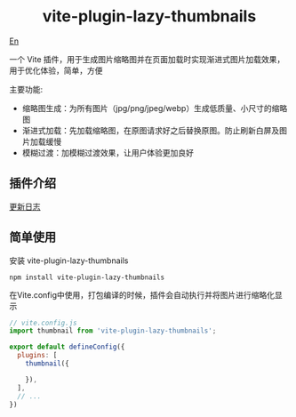 <h1 align="center">vite-plugin-lazy-thumbnails</h1>

[En](./README_en.md) 

一个 Vite 插件，用于生成图片缩略图并在页面加载时实现渐进式图片加载效果，用于优化体验，简单，方便

主要功能:

 - 缩略图生成：为所有图片（jpg/png/jpeg/webp）生成低质量、小尺寸的缩略图
 - 渐进式加载：先加载缩略图，在原图请求好之后替换原图。防止刷新白屏及图片加载缓慢
 - 模糊过渡：加模糊过渡效果，让用户体验更加良好

## 插件介绍

[更新日志](./log/README.md)

## 简单使用

安装 vite-plugin-lazy-thumbnails

```
npm install vite-plugin-lazy-thumbnails
```

在Vite.config中使用，打包编译的时候，插件会自动执行并将图片进行缩略化显示
```js
// vite.config.js
import thumbnail from 'vite-plugin-lazy-thumbnails';

export default defineConfig({
  plugins: [
    thumbnail({

    }),
  ],
  // ...
})
```